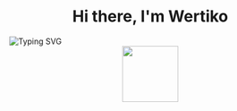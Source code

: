 <h1 align="center">Hi there, I'm Wertiko</h1>
<a><img src="https://readme-typing-svg.herokuapp.com?font=Fira+Code&pause=1000&random=false&width=435&lines=Python+Developer" alt="Typing SVG" /></a>
<div id="header" align="center">
  <img src="https://media.giphy.com/media/M9gbBd9nbDrOTu1Mqx/giphy.gif" width="100"/>
</div>
